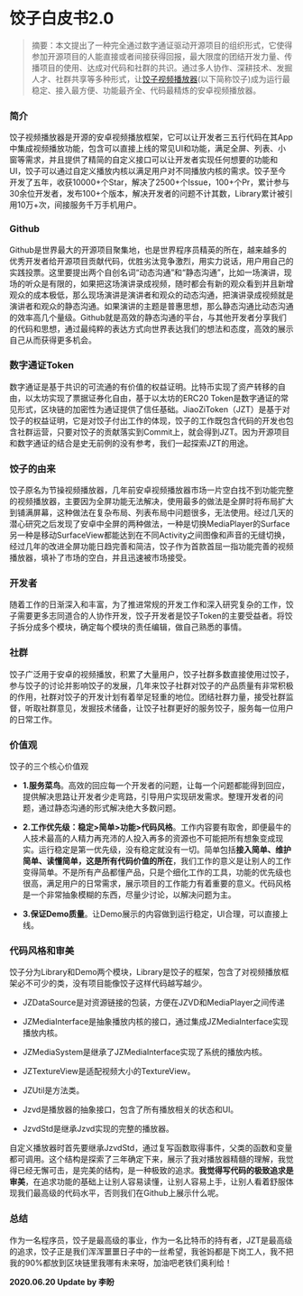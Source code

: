 # 饺子白皮书2.0

> 摘要：本文提出了一种完全通过数字通证驱动开源项目的组织形式，它使得参加开源项目的人能直接或者间接获得回报，最大限度的团结开发力量、传播项目的使用、达成对代码和社群的共识。通过多人协作、深耕技术、发掘人才、社群共享等多种形式，让[饺子视频播放器](https://github.com/Jzvd/JiaoZiVideoPlayer)(以下简称饺子)成为运行最稳定、接入最方便、功能最齐全、代码最精炼的安卓视频播放器。

### 简介

饺子视频播放器是开源的安卓视频播放框架，它可以让开发者三五行代码在其App中集成视频播放功能，包含可以直接上线的常见UI和功能，满足全屏、列表、小窗等需求，并且提供了精简的自定义接口可以让开发者实现任何想要的功能和UI，饺子可以通过自定义播放内核以满足用户对不同播放内核的需求。饺子至今开发了五年，收获10000+个Star，解决了2500+个Issue，100+个Pr，累计参与30余位开发者，发布100+个版本，解决开发者的问题不计其数，Library累计被引用10万+次，间接服务千万手机用户。

### Github

Github是世界最大的开源项目聚集地，也是世界程序员精英的所在，越来越多的优秀开发者给开源项目贡献代码，优胜劣汰竞争激烈，用实力说话，用户用自己的实践投票。这里要提出两个自创名词“动态沟通”和“静态沟通”，比如一场演讲，现场的听众是有限的，如果把这场演讲录成视频，随时都会有新的观众看到并且新增观众的成本极低，那么现场演讲是演讲者和观众的动态沟通，把演讲录成视频就是演讲者和观众的静态沟通。如果演讲的主题是普惠思想，那么静态沟通比动态沟通的效率高几个量级。Github就是高效的静态沟通的平台，与其他开发者分享我们的代码和思想，通过最纯粹的表达方式向世界表达我们的想法和态度，高效的展示自己从而获得更多机会。

### 数字通证Token

数字通证是基于共识的可流通的有价值的权益证明。比特币实现了资产转移的自由，以太坊实现了票据证券化自由，基于以太坊的ERC20 Token是数字通证的常见形式，区块链的加密性为通证提供了信任基础。JiaoZiToken（JZT）是基于对饺子的权益证明，它是对饺子付出工作的体现，饺子的工作既包含代码的开发也包含社群运营，只要对饺子的贡献落实到Commit上，就会得到JZT。因为开源项目和数字通证的结合是史无前例的没有参考，我们一起探索JZT的用途。

### 饺子的由来

饺子原名为节操视频播放器，几年前安卓视频播放器市场一片空白找不到功能完整的视频播放器，主要因为全屏功能无法解决，使用最多的做法是全屏时将布局扩大到铺满屏幕，这种做法在复杂布局、列表布局中问题很多，无法使用。经过几天的潜心研究之后发现了安卓中全屏的两种做法，一种是切换MediaPlayer的Surface另一种是移动SurfaceView都能达到在不同Activity之间图像和声音的无缝切换，经过几年的改进全屏功能日趋完善和简洁，饺子作为首款首屈一指功能完善的视频播放器，填补了市场的空白，并且迅速被市场接受。

### 开发者

随着工作的日渐深入和丰富，为了推进常规的开发工作和深入研究复杂的工作，饺子需要更多志同道合的人协作开发，饺子开发者是饺子Token的主要受益者。将饺子拆分成多个模块，确定每个模块的责任编辑，做自己熟悉的事情。

### 社群

饺子广泛用于安卓的视频播放，积累了大量用户，饺子社群多数直接使用过饺子，参与饺子的讨论并影响饺子的发展，几年来饺子社群对饺子的产品质量有非常积极的作用，社群对饺子的开发计划有着举足轻重的地位。团结社群力量，接受社群监督，听取社群意见，发掘技术储备，让饺子社群更好的服务饺子，服务每一位用户的日常工作。

### 价值观

饺子的三个核心价值观

* **1.服务菜鸟**。高效的回应每一个开发者的问题，让每一个问题都能得到回应，提供解决思路让开发者少走弯路，引导用户实现研发需求。整理开发者的问题，通过静态沟通的形式解决绝大多数问题。

* **2.工作优先级：稳定>简单>功能>代码风格**。工作内容要有取舍，即便最牛的人技术最高的人精力再充沛的人投入再多的资源也不可能把所有想象变成现实。运行稳定是第一优先级，没有稳定就没有一切。简单包括**接入简单、维护简单、读懂简单，这是所有代码价值的所在**，我们工作的意义是让别人的工作变得简单。不是所有产品都懂产品，只是个细化工作的工具，功能的优先级也很高，满足用户的日常需求，展示项目的工作能力有着重要的意义。代码风格是一个非常抽象模糊的东西，尽量少讨论，以解决问题为主。

* **3.保证Demo质量**。让Demo展示的内容做到运行稳定，UI合理，可以直接上线。

### 代码风格和审美

饺子分为Library和Demo两个模块，Library是饺子的框架，包含了对视频播放框架必不可少的类，没有项目能像饺子这样代码越写越少。

* JZDataSource是对资源链接的包装，方便在JZVD和MediaPlayer之间传递

* JZMediaInterface是抽象播放内核的接口，通过集成JZMediaInterface实现播放内核。

* JZMediaSystem是继承了JZMediaInterface实现了系统的播放内核。

* JZTextureView是适配视频大小的TextureView。

* JZUtil是方法类。

* Jzvd是播放器的抽象接口，包含了所有播放相关的状态和UI。

* JzvdStd是继承Jzvd实现的完整的播放器。


自定义播放器时首先要继承JzvdStd，通过复写函数取得事件，父类的函数和变量都可调用。这个结构是探索了三年确定下来，展示了我对播放器精髓的理解，我觉得已经无懈可击，是完美的结构，是一种极致的追求。**我觉得写代码的极致追求是审美**，在追求功能的基础上让别人容易读懂，让别人容易上手，让别人看着舒服体现我们最高级的代码水平，否则我们在Github上展示什么呢。

### 总结

作为一名程序员，饺子是最高级的事业，作为一名比特币的持有者，JZT是最高级的追求，饺子正是我们浑浑噩噩日子中的一丝希望，我爸妈都是下岗工人，我不把我的90%都放到区块链里我哪有未来呀，加油吧老铁们奥利给！



**2020.06.20 Update by 李盼**
